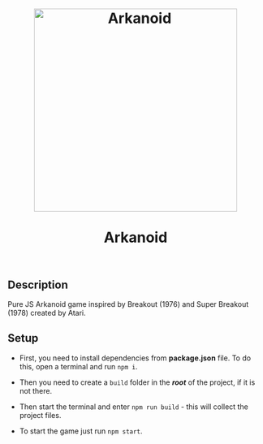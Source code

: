 <h1 align="center">
    <a href="https://github.com/I-Atlas/Arkanoid">
    <img src="https://imgur.com/H2GQd1l.png" width="400" alt="Arkanoid">
    </a>
    <br>
    <br>
    Arkanoid
    <br>
    <br>
</h1>

## Description

Pure JS Arkanoid game inspired by Breakout (1976) and Super Breakout (1978) created by Atari.

## Setup

* First, you need to install dependencies from **package.json** file. To do this, open a terminal and run `npm i`.

* Then you need to create a `build` folder in the ***root*** of the project, if it is not there.

* Then start the terminal and enter `npm run build` - this will collect the project files.

* To start the game just run `npm start`.